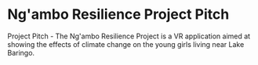 # Ng'ambo Resilience Project Pitch
 Project Pitch - The Ng'ambo Resilience Project is a VR application aimed at showing the effects of climate change on the young girls living near Lake Baringo.
